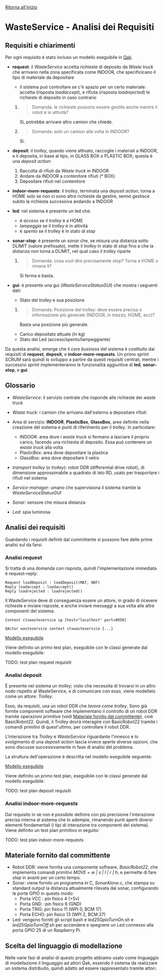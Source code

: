 [Ritorna all'inizio](README.md)

# WasteService - Analisi dei Requisiti

## Requisiti e chiarimenti

Per ogni requisito è stato incluso un modello eseguibile in [Qak](#scelta-del-linguaggio-di-modellazione). 

- **request**: il *WasteService* accetta richieste di deposito da *Waste truck* che arrivano nella zona specificata come INDOOR, che specificicano il tipo di materiale da depositare
    - il sistema può controllare se c'è spazio per un certo materiale: accetta (risposta *loadaccept*), e rifiuta (risposta *loadrejected*) le richieste di deposito in caso contrario
    1. > Domanda: le richieste possono essere gestite anche mentre il robot è in attività?

        Sì, potrebbe arrivare altro camion che chiede.

    2. > Domanda: solo un camion alla volta in INDOOR?

        Sì.

- **deposit**: il *trolley*, quando viene attivato, raccoglie i materiali a INDOOR, e li deposita, in base al tipo, in GLASS BOX o PLASTIC BOX; questa è una *deposit action*:
    1. Raccolta di rifiuti da *Waste truck* in INDOOR
    2. Andare da INDOOR a contenitore rifiuti (* BOX)
    3. Depositare rifiuti nel contenitore

- **indoor-more-requests**: il *trolley*, terminata una *deposit action*, torna a HOME solo se non ci sono altre richieste da gestire, sennò gestisce subito la richiesta successiva andando a INDOOR

- **led**: nel sistema è presente un led che:
    - è *acceso* se il *trolley* è a HOME
    - *lampeggia* se il *trolley* è in attività
    - è *spento* se il trolley è in stato di *stop*

- **sonar-stop**: è presente un *sonar* che, se misura una distanza sotto DLIMIT (valore prefissato), mette il *trolley* in stato di *stop* fino a che la distanza non torna a DLIMIT, nel qual caso il *trolley* riparte
    1. > Domanda: cosa vuol dire precisamente *stop*? Torna a HOME o rimane lì?

        Si ferma e basta.

- **gui**: è presente una gui (*WasteServiceStatusGUI*) che mostra i seguenti dati:
    - Stato del *trolley* e sua posizione
    1. > Domanda: Posizione del trolley: deve essere precisa o informazione più generale (INDOOR, in mezzo, HOME, ecc)?
    
        Basta una posizione più generale.
    - Carico depositato attuale (in kg)
    - Stato del Led (acceso/spento/lampeggiante)

Da questa analisi, emerge che il *core business* del sistema è costituito dai requisiti di **request**, **deposit**, e **indoor-more-requests**. Un primo sprint SCRUM sarà quindi lo sviluppo a partire da questi requisiti centrali, mentre i successivi sprint implementeranno le funzionalità aggiuntive di **led**, **sonar-stop**, e **gui**.

## Glossario

- *WasteService*: il servizio centrale che risponde alle richieste dei *waste truck*

- *Waste truck*: i camion che arrivano dall'esterno a depositare rifiuti

- Area di servizio: **INDOOR**, **PlasticBox**, **GlassBox**, aree definite nella creazione del sistema e punti di riferimento per il *trolley*. In particolare:
    - INDOOR: area dove i *waste truck* si fermano a lasciare il proprio carico, facendo una richiesta di deposito. Essa può contenere un *waste truck* alla volta
    - PlasticBox: area dove depositare la plastica
    - GlassBox: area dove depositare il vetro

- *transport trolley* (o *trolley*): robot DDR (differential drive robot), di dimensione approssimabile a quadrato di lato RD, usato per trasportare i rifiuti nel sistema

- *Service-manager*: umano che supervisiona il sistema tramite la *WasteServiceStatusGUI*

- *Sonar*: sensore che misura distanza

- *Led*: spia luminosa

## Analisi dei requisiti

Guardando i requisiti definiti dal committente si possono fare delle prime analisi sul da farsi.

### Analisi **request**

Si tratta di una domanda con risposta, quindi l'implementazione immediata è request-reply:

```
Request loadDeposit : loadDeposit(MAT, QNT)
Reply loadaccept : loadaccept()
Reply loadrejected : loadrejected()
```

Il WasteService deve di conseguenza essere un attore, in grado di ricevere richieste e inviare risposte, e anche inviare messaggi a sua volta alle altre componenti del sistema.

```
Context ctxwasteservice ip [host="localhost" port=8050]

QActor wasteservice context ctxwasteservice {...}
```

[Modello eseguibile](./model.requisiti/src/request.qak)

Viene definito un primo test plan, eseguibile con le classi generate dal modello eseguibile:

TODO: test plan request requisiti

### Analisi **deposit**

È presente nel sistema un *trolley*; visto che necessita di trovarsi in un altro nodo rispetto al WasteService, e di comunicare con esso, viene modellato come un attore: *Trolley*.

Esso, da requisiti, usa un robot DDR che *lavora come trolley*. Sono già fornite componenti software che implementano il controllo di un robot DDR tramite operazioni primitive (vedi [Materiale fornito dal committente](#materiale-fornito-dal-committente)), cioè BasicRobot22. Quindi, il Trolley dovrà interagire con BasicRobot22 tramite i comandi primitivi di quest'ultimo, per controllare il robot DDR.

L'interazione tra *Trolley* e *WasteService* riguardante l'innesco e lo svolgimento di una *deposit action* lascia invece aperte diverse opzioni, che sono discusse successivamente in fase di analisi del problema. 

La struttura dell'operazione è descritta nel modello eseguibile seguente:

[Modello eseguibile](./model.requisiti/src/deposit.qak)

Viene definito un primo test plan, eseguibile con le classi generate dal modello eseguibile:

TODO: test plan deposit requisiti

### Analisi **indoor-more-requests**

Dal requisito in sè non è possibile definire con più precisione l'interazione precisa interna al sistema che lo adempie, rimanendo punti aperti diversi elementi fondamentali (i tipi di interazione tra componenti del sistema). Viene definito un test plan primitivo in seguito:

TODO: test plan indoor-more-requests

## Materiale fornito dal committente

- Robot DDR: viene fornita una componente software, *BasicRobot22*, che implementa comandi primitivi *MOVE = w | s | l | r | h*, e permette di fare *step* in avanti per un certo tempo.
- Sonar: viene fornito un programma in C, *SonarAlone.c*, che stampa su standard output la distanza attualmente rilevata dal sonar, configurando le porte GPIO in questo modo:
    - Porta VCC : pin fisico 4 (+5v)
    - Porta GND : pin fisico 6 (GND)
    - Porta TRIG: pin fisico 11 (WPI 0, BCM 17)
    - Porta ECHO: pin fisico 13 (WPI 2, BCM 27)
- Led: vengono forniti gli script bash e *led25GpioTurnOn.sh* e *led25GpioTurnOff.sh* per accendere e spegnere un Led connesso alla porta GPIO 25 di un Raspberry Pi.

## Scelta del linguaggio di modellazione

Nelle varie fasi di analisi di questo progetto abbiamo usato come linguaggio di modellazione il linguaggio ad attori Qak, essendo il sistema da realizzare un sistema distribuito, quindi adatto ad essere rappresentato tramite attori.
